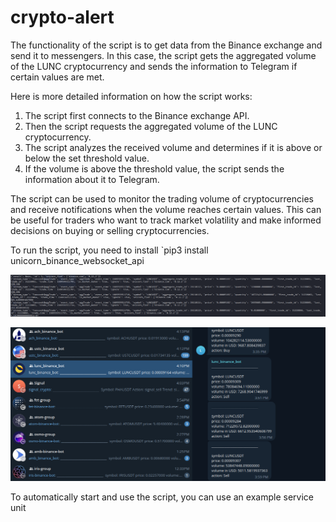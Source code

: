 # crypto-alert
The functionality of the script is to get data from the Binance exchange and send it to messengers. In this case, the script gets the aggregated volume of the LUNC cryptocurrency and sends the information to Telegram if certain values are met.

Here is more detailed information on how the script works:
1. The script first connects to the Binance exchange API.
2. Then the script requests the aggregated volume of the LUNC cryptocurrency.
3. The script analyzes the received volume and determines if it is above or below the set threshold value.
4. If the volume is above the threshold value, the script sends the information about it to Telegram.

The script can be used to monitor the trading volume of cryptocurrencies and receive notifications when the volume reaches certain values. This can be useful for traders who want to track market volatility and make informed decisions on buying or selling cryptocurrencies.

To run the script, you need to install `pip3 install unicorn_binance_websocket_api

![1.png](screen%2F1.png)

![2.png](screen%2F2.png)

To automatically start and use the script, you can use an example service unit
